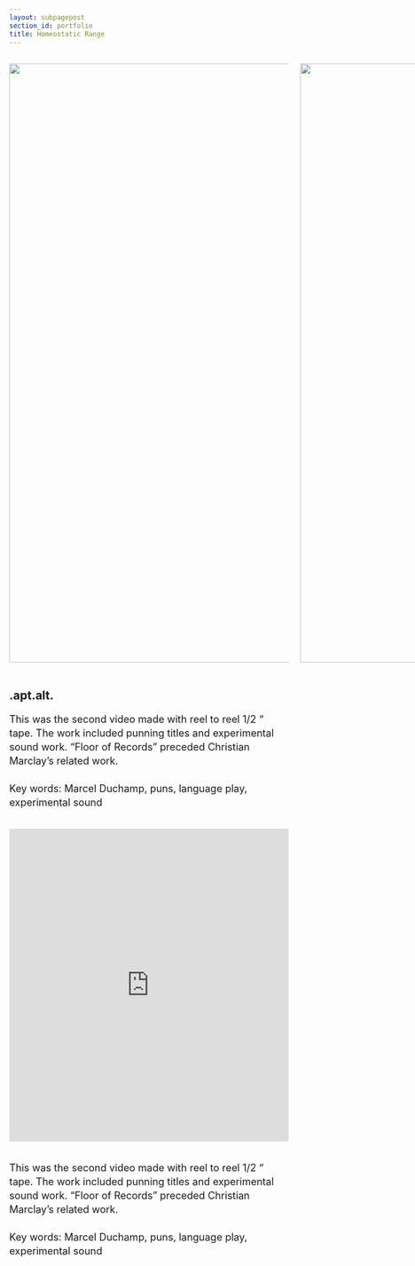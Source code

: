```yaml
---
layout: subpagepost
section_id: portfolio
title: Homeostatic Range
---
```

<br>
<div class="full">
    <div class="row">
         <div class="large-12 large-centered columns">
            <img src="../images/portfolio/apt.alt.jpg" width="1080px">
            <img src="../images/portfolio/apt.alt.still of Seaman by Bergmann.jpg" width="1080px">
            <img src="../images/portfolio/Acu.jpg" width="1080px">
            <img src="../images/portfolio/apt.alt..jpg" width="1080px">
        </div>
    </div>
<br>
<div class="Text_works">
<div class="Text_title_works">
<h2>.apt.alt.</h2>
</div>
<p style="line-height:25px; font-size: 18px">
    This was the second video made with reel to reel 1/2 “ tape. The work included punning titles and experimental sound work. “Floor of Records” preceded Christian Marclay’s related work.<br>
    <br>
    Key words: Marcel Duchamp, puns, language play, experimental sound<br>
</p>
</div>
</div>
<br>

<div class="full">
    <div class="row">
        <div class="large-12 large-centered columns">
        <iframe src="https://player.vimeo.com/video/404741101" width="640" height="564" frameborder="0" allow="autoplay; fullscreen" allowfullscreen></iframe>
        </div>
    </div>
     <br>
    <div class="Text_works">
    <p style="line-height:25px; font-size: 18px">
    This was the second video made with reel to reel 1/2 “ tape. The work included punning titles and experimental sound work. “Floor of Records” preceded Christian Marclay’s related work.<br>
    <br>
    Key words: Marcel Duchamp, puns, language play, experimental sound<br>
    <br>
    </p>
    </div>
</div>
 <br>

